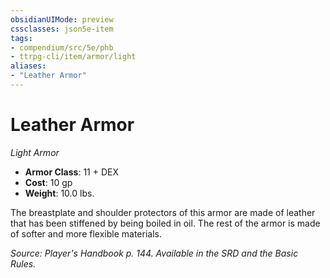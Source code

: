 ```yaml
---
obsidianUIMode: preview
cssclasses: json5e-item
tags:
- compendium/src/5e/phb
- ttrpg-cli/item/armor/light
aliases: 
- "Leather Armor"
---
```

# Leather Armor
*Light Armor*  

- **Armor Class**: 11 + DEX
- **Cost**: 10 gp
- **Weight**: 10.0 lbs.

The breastplate and shoulder protectors of this armor are made of leather that has been stiffened by being boiled in oil. The rest of the armor is made of softer and more flexible materials.

*Source: Player's Handbook p. 144. Available in the SRD and the Basic Rules.*